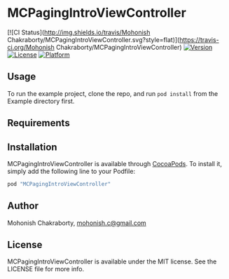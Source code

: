 # MCPagingIntroViewController

[![CI Status](http://img.shields.io/travis/Mohonish Chakraborty/MCPagingIntroViewController.svg?style=flat)](https://travis-ci.org/Mohonish Chakraborty/MCPagingIntroViewController)
[![Version](https://img.shields.io/cocoapods/v/MCPagingIntroViewController.svg?style=flat)](http://cocoapods.org/pods/MCPagingIntroViewController)
[![License](https://img.shields.io/cocoapods/l/MCPagingIntroViewController.svg?style=flat)](http://cocoapods.org/pods/MCPagingIntroViewController)
[![Platform](https://img.shields.io/cocoapods/p/MCPagingIntroViewController.svg?style=flat)](http://cocoapods.org/pods/MCPagingIntroViewController)

## Usage

To run the example project, clone the repo, and run `pod install` from the Example directory first.

## Requirements

## Installation

MCPagingIntroViewController is available through [CocoaPods](http://cocoapods.org). To install
it, simply add the following line to your Podfile:

```ruby
pod "MCPagingIntroViewController"
```

## Author

Mohonish Chakraborty, mohonish.c@gmail.com

## License

MCPagingIntroViewController is available under the MIT license. See the LICENSE file for more info.
